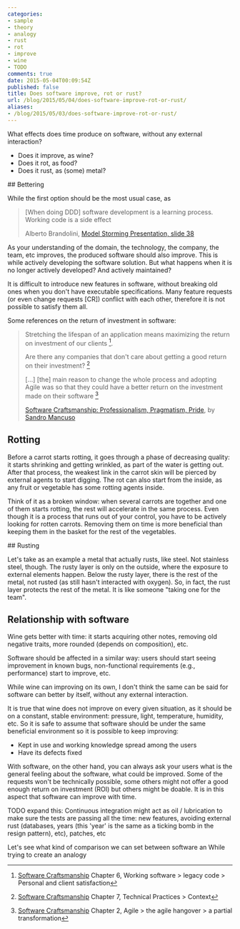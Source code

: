 ```yaml
---
categories:
- sample
- theory
- analogy
- rust
- rot
- improve
- wine
- TODO
comments: true
date: 2015-05-04T00:09:54Z
published: false
title: Does software improve, rot or rust?
url: /blog/2015/05/04/does-software-improve-rot-or-rust/
aliases:
- /blog/2015/05/03/does-software-improve-rot-or-rust/
---
```


What effects does time produce on software, without any external interaction?

  * Does it improve, as wine?
  * Does it rot, as food?
  * Does it rust, as (some) metal?

## Bettering

While the first option should be the most usual case, as 

> [When doing DDD] software development is a learning process. Working code is a side effect
>
> Alberto Brandolini, [Model Storming Presentation, slide 38](http://slideshare.net/ziobrando/model-storming)

As your understanding of the domain, the technology, the company, the team, etc improves, the produced software should also improve. This is while actively developing the software solution. But what happens when it is no longer actively developed? And actively maintained?

It is difficult to introduce new features in software, without breaking old ones when you don't have executable specifications. Many feature requests (or even change requests [CR]) conflict with each other, therefore it is not possible to satisfy them all.

Some references on the return of investment in software:

<!--
> Knowledge is the most common return on investment expected from a job [^4]
-->


> Stretching the lifespan of an application means maximizing the return on investment of our clients [^1].
> 
> Are there any companies that don't care about getting a good return on their investment? [^2]
> 
> [...]  [the] main reason to change the whole process and adopting Agile was so that they could have a better return on the investment made on their software [^3]
> 
> [Software Craftsmanship: Professionalism, Pragmatism, Pride](https://leanpub.com/socra), by [Sandro Mancuso](https://twitter.com/sandromancuso)

[^1]: [Software Craftsmanship](https://leanpub.com/socra) Chapter 6, Working software > legacy code > Personal and client satisfaction
[^2]: [Software Craftsmanship](https://leanpub.com/socra) Chapter 7, Technical Practices > Context
[^3]: [Software Craftsmanship](https://leanpub.com/socra) Chapter 2, Agile > the agile hangover > a partial transformation
[^4]: Chapter 8, The long road > Autonomy, mastery and purpose

## Rotting

Before a carrot starts rotting, it goes through a phase of decreasing quality: it starts shrinking and getting wrinkled, as part of the water is getting out. After that process, the weakest link in the carrot skin will be pierced by external agents to start digging. The rot can also start from the inside, as any fruit or vegetable has some rotting agents inside. 

Think of it as a broken window: when several carrots are together and one of them starts rotting, the rest will accelerate in the same process. Even though it is a process that runs out of your control, you have to be actively looking for rotten carrots. Removing them on time is more beneficial than keeping them in the basket for the rest of the vegetables.

## Rusting

Let's take as an example a metal that actually rusts, like steel. Not stainless steel, though. The rusty layer is only on the outside, where the exposure to external elements happen. Below the rusty layer, there is the rest of the metal, not rusted (as still hasn't interacted with oxygen). So, in fact, the rust layer protects the rest of the metal. It is like someone "taking one for the team".

## Relationship with software

Wine gets better with time: it starts acquiring other notes, removing old negative traits, more rounded (depends on composition), etc.

Software should be affected in a similar way: users should start seeing improvement in known bugs, non-functional requirements (e.g., performance) start to improve, etc.

While wine can improving on its own, I don't think the same can be said for software can better by itself, without any external interaction. 

It is true that wine does not improve on every given situation, as it should be on a constant, stable environment: pressure, light, temperature, humidity, etc. So it is safe to assume that software should be under the same beneficial environment so it is possible to keep improving:

  * Kept in use and working knowledge spread among the users
  * Have its defects fixed

With software, on the other hand, you can always ask your users what is the general feeling about the software, what could be improved. Some of the requests won't be technically possible, some others might not offer a good enough return on investment (ROI) but others might be doable. It is in this aspect that software can improve with time.

TODO expand this: Continuous integration might act as oil / lubrication to make sure the tests are passing all the time: new features, avoiding external rust (databases, years (this 'year' is the same as a ticking bomb in the resign pattern), etc), patches, etc


Let's see what kind of comparison we can set between software an
While trying to create an analogy
